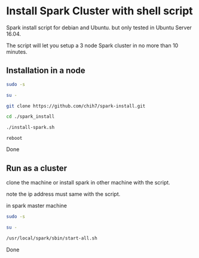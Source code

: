 # Install Spark Cluster with shell script

Spark install script for debian and Ubuntu. but only tested in Ubuntu Server 16.04.

The script will let you setup a 3 node Spark cluster in no more than 10 minutes.

## Installation in a node


```sh
sudo -s
```

```sh
su -
```

```sh
git clone https://github.com/chih7/spark-install.git
```

```sh
cd ./spark_install
```

```sh
./install-spark.sh
```

```
reboot
```

Done

## Run as a cluster

clone the machine or install spark in other machine with the script.

note the ip address must same with the script.

in spark master machine

```sh
sudo -s
```

```sh
su -
```

```sh
/usr/local/spark/sbin/start-all.sh
```

Done
